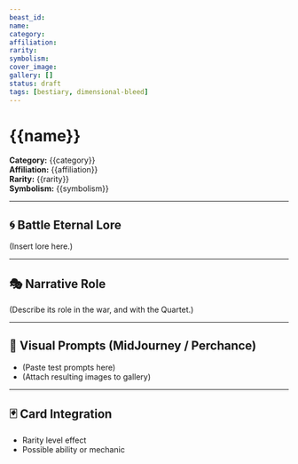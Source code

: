 ```yaml
---
beast_id: 
name: 
category: 
affiliation: 
rarity: 
symbolism: 
cover_image: 
gallery: []
status: draft
tags: [bestiary, dimensional-bleed]
---
```


# {{name}}

**Category:** {{category}}  
**Affiliation:** {{affiliation}}  
**Rarity:** {{rarity}}  
**Symbolism:** {{symbolism}}  

---

## 🌀 Battle Eternal Lore
(Insert lore here.)

---

## 🎭 Narrative Role
(Describe its role in the war, and with the Quartet.)

---

## 🎨 Visual Prompts (MidJourney / Perchance)
- (Paste test prompts here)
- (Attach resulting images to gallery)

---

## 🃏 Card Integration
- Rarity level effect
- Possible ability or mechanic